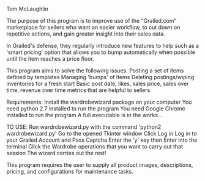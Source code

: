 Tom McLaughlin

The purpose of this program is to improve use of the "Grailed.com" marketplace for sellers who want an easier workflow, to cut down on repetitive actions, and gain greater insight into their sales data.

In Grailed's defense, they regularly introduce new features to help such as a 'smart pricing' option that allows you to bump automatically when possible until the item reaches a price floor. 

This program aims to solve the following issues.
    Posting a set of items defined by templates
    Managing 'bumps' of items
    Deleting postings/wiping inventories for a fresh start
    Basic post date, likes, sales price, sales over time, revenue over time metrics that are helpful to sellers

Requirements:
    Install the wardrobewizard package on your computer
    You need python 2.7 installed to run the program
    You need Google Chrome installed to run the program
    A full executable is in the works...
    
TO USE:
    Run wardrobewizard.py with the command 'python2 wardrobewizard.py'
    Go to the opened Tkinter window
    Click Log in
    Log in to your Grailed Account and Pass Captcha
    Enter the 'y' key then Enter into the terminal
    Click the Wardrobe operations that you want to carry out that session
    The wizard carries out the rest!

This program requires the user to supply all product images, descriptions, pricing, and configurations for maintenance tasks.

